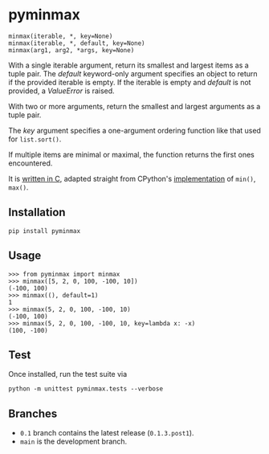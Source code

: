 # pyminmax
```
minmax(iterable, *, key=None)
minmax(iterable, *, default, key=None)
minmax(arg1, arg2, *args, key=None)
```
With a single iterable argument, return its smallest and largest items as a
tuple pair. The *default* keyword-only argument specifies an object to return if
the provided iterable is empty. If the iterable is empty and *default* is not
provided, a *ValueError* is raised.

With two or more arguments, return the smallest and largest arguments as a
tuple pair.

The *key* argument specifies a one-argument ordering function like that used
for ``list.sort()``.

If multiple items are minimal or maximal, the function returns the first ones
encountered.

It is [written in C](https://github.com/OTheDev/pyminmax/blob/main/src/pyminmax/_pyminmaxmodule.c),
adapted straight from CPython's [implementation](https://github.com/python/cpython/blob/a74cd3ba5de1aad1a1e1ee57328b54c22be47f77/Python/bltinmodule.c#L1728)
of ``min()``, ``max()``.
## Installation
```
pip install pyminmax
```
## Usage
```python3
>>> from pyminmax import minmax
>>> minmax([5, 2, 0, 100, -100, 10])
(-100, 100)
>>> minmax((), default=1)
1
>>> minmax(5, 2, 0, 100, -100, 10)
(-100, 100)
>>> minmax(5, 2, 0, 100, -100, 10, key=lambda x: -x)
(100, -100)
```
## Test
Once installed, run the test suite via
```
python -m unittest pyminmax.tests --verbose
```
## Branches
- ``0.1`` branch contains the latest release (``0.1.3.post1``).
- ``main`` is the development branch.
